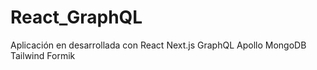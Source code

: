 # React_GraphQL

Aplicación en desarrollada con React Next.js GraphQL Apollo MongoDB Tailwind Formik
